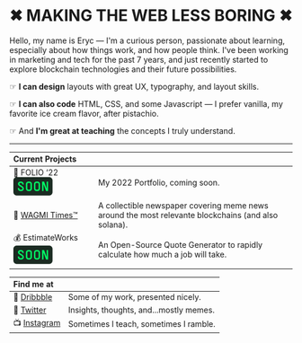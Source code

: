 # ✖︎ MAKING THE WEB LESS BORING ✖︎

Hello, my name is Eryc — I'm a curious person, passionate about learning, especially about how things work, and how people think. I've been working in marketing and tech for the past 7 years, and just recently started to explore blockchain technologies and their future possibilities.

☞ **I can design** layouts with great UX, typography, and layout skills. 

☞ **I can also code** HTML, CSS, and some Javascript — I prefer vanilla, my favorite ice cream flavor, after pistachio. 

☞ And **I'm great at teaching** the concepts I truly understand.

---

| Current Projects |      |
|:----------------|:--------------------|
|📼 FOLIO ‘22 ![Coming Soon](https://github.com/pixelsbyeryc/pixelsbyeryc/blob/main/soon.svg) | My 2022 Portfolio, coming soon. |
|📰 [WAGMI Times™](http://mirror.xyz/wagmitimes.eth) | A collectible newspaper covering meme news around the most relevante blockchains (and also solana).|
|💰 EstimateWorks ![Coming Soon](https://github.com/pixelsbyeryc/pixelsbyeryc/blob/main/soon.svg) | An Open-Source Quote Generator to rapidly calculate how much a job will take.|

| Find me at |     |
|:----|:----|
💾 [Dribbble](https://dribbble.com/pixelsbyeryc) | Some of my work, presented nicely.
💬 [Twitter](https://twitter.com/pixelsbyeryc) | Insights, thoughts, and...mostly memes.
📺 [Instagram](https://instagram.com/pixelsbyeryc) | Sometimes I teach, sometimes I ramble.
